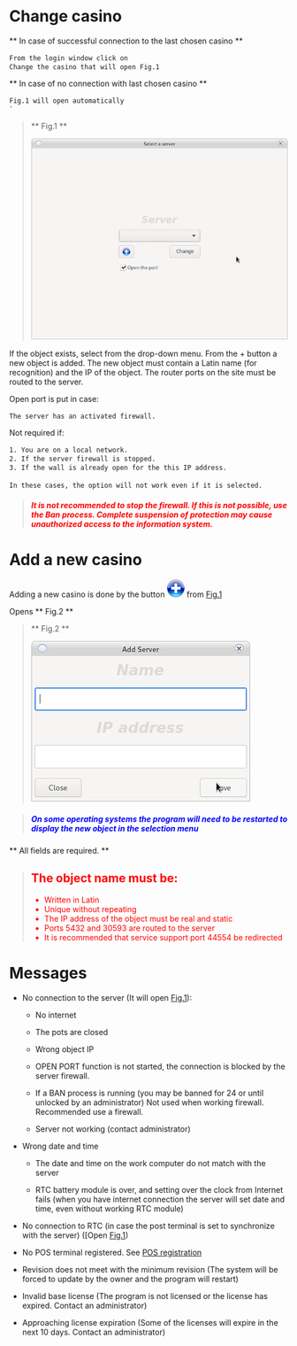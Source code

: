 # Change casino

** In case of successful connection to the last chosen casino **

    From the login window click on
    Change the casino that will open Fig.1


** In case of no connection with last chosen casino **

    Fig.1 will open automatically
    `

> ** Fig.1 **
>
> ![fig.1](../../img/colibri/change_object.png)

If the object exists, select from the drop-down menu. From the + button
a new object is added. The new object must contain a Latin name (for recognition) and the IP of the object.
The router ports on the site must be routed to the server.

Open port is put in case:

    The server has an activated firewall.
    
    
Not required if:

    
    1. You are on a local network.
    2. If the server firewall is stopped.
    3. If the wall is already open for the this IP address.
    
    In these cases, the option will not work even if it is selected.
    
> <h5 style = "color: red"> It is not recommended to stop the firewall.
> If this is not possible, use the Ban process.
> Complete suspension of protection may cause unauthorized access to the information system. </h5>



# Add a new casino

Adding a new casino is done by the button ![Button_add](../../img/colibri/add_button.png)
from [Fig.1](change_server.html#change-casino)

Opens ** Fig.2 **

> ** Fig.2 **
>
> ![fig.2](../../img/colibri/add_new_server.png)

> <h5 style = "color: blue"> On some operating systems
> the program will need to be restarted to display the new object in the selection menu </h5>

** All fields are required. **

> <h2 style = "color: red"> The object name must be: </h2>
> <ul style = "color: red">
> <li> Written in Latin </li>
> <li> Unique without repeating </li>
> <li> The IP address of the object must be real and static </li>
> <li> Ports 5432 and 30593 are routed to the server </li>
> <li> It is recommended that service support port 44554 be redirected </li> </ul>

# Messages

* No connection to the server (It will open [Fig.1](change_server.html#add-a-new-casino)):

    * No internet
    
    * The pots are closed
    
    * Wrong object IP
    
    * OPEN PORT function is not started, the connection is blocked by the server firewall.
    
    * If a BAN process is running (you may be banned for 24 or until unlocked by an administrator) Not used when
    working firewall. Recommended use a firewall.
    
    * Server not working (contact administrator)

* Wrong date and time
    
    * The date and time on the work computer do not match with the server
    
    * RTC battery module is over, and setting over the clock from Internet fails (when you have
    internet connection the server will set date and time, even without working RTC module)

* No connection to RTC (in case the post terminal is set to synchronize with the server)
([Open [Fig.1](change_server.html#change-casino))

* No POS terminal registered. See [POS registration](config_system.html)

* Revision does not meet with the minimum revision (The system will be forced to update by the owner
 and the program will restart)

* Invalid base license (The program is not licensed or the license has expired. Contact an administrator)

* Approaching license expiration (Some of the licenses will expire in the next 10 days.
 Contact an administrator)